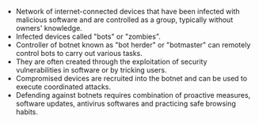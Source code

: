 - Network of internet-connected devices that have been infected with malicious software and are controlled as a group, typically without owners' knowledge.
- Infected devices called "bots" or "zombies".
- Controller of botnet known as "bot herder" or "botmaster" can remotely control bots to carry out various tasks.
- They are often created through the exploitation of security vulnerabilities in software or by tricking users.
- Compromised devices are recruited into the botnet and can be used to execute coordinated attacks.
- Defending against botnets requires combination of proactive measures, software updates, antivirus softwares and practicing safe browsing habits.